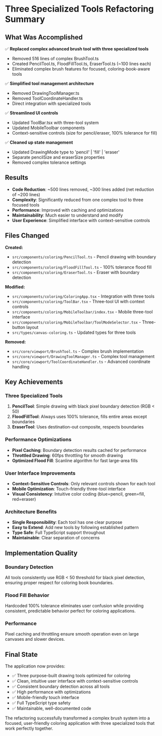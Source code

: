# Three Specialized Tools Refactoring Summary

## What Was Accomplished

✅ **Replaced complex advanced brush tool with three specialized tools**
- Removed 516 lines of complex BrushTool.ts
- Created PencilTool.ts, FloodFillTool.ts, EraserTool.ts (~100 lines each)
- Eliminated complex brush features for focused, coloring-book-aware tools

✅ **Simplified tool management architecture**
- Removed DrawingToolManager.ts
- Removed ToolCoordinateHandler.ts  
- Direct integration with specialized tools

✅ **Streamlined UI controls**
- Updated ToolBar.tsx with three-tool system
- Updated MobileToolbar components
- Context-sensitive controls (size for pencil/eraser, 100% tolerance for fill)

✅ **Cleaned up state management**
- Updated DrawingMode type to 'pencil' | 'fill' | 'eraser'
- Separate pencilSize and eraserSize properties
- Removed complex tolerance settings

## Results

- **Code Reduction**: ~500 lines removed, ~300 lines added (net reduction of ~200 lines)
- **Complexity**: Significantly reduced from one complex tool to three focused tools
- **Performance**: Improved with caching and optimizations
- **Maintainability**: Much easier to understand and modify
- **User Experience**: Simplified interface with context-sensitive controls

## Files Changed

**Created:**
- `src/components/coloring/PencilTool.ts` - Pencil drawing with boundary detection
- `src/components/coloring/FloodFillTool.ts` - 100% tolerance flood fill
- `src/components/coloring/EraserTool.ts` - Eraser with boundary detection

**Modified:**
- `src/components/coloring/ColoringApp.tsx` - Integration with three tools
- `src/components/coloring/ToolBar.tsx` - Three-tool UI with context controls
- `src/components/coloring/MobileToolbar/index.tsx` - Mobile three-tool interface
- `src/components/coloring/MobileToolbar/ToolModeSelector.tsx` - Three-button layout
- `src/types/canvas-coloring.ts` - Updated types for three tools

**Removed:**
- `src/core/viewport/BrushTool.ts` - Complex brush implementation
- `src/core/viewport/DrawingToolManager.ts` - Complex tool management
- `src/core/viewport/ToolCoordinateHandler.ts` - Advanced coordinate handling

## Key Achievements

### Three Specialized Tools
1. **PencilTool**: Simple drawing with black pixel boundary detection (RGB < 50)
2. **FloodFillTool**: Always uses 100% tolerance, fills entire areas except boundaries
3. **EraserTool**: Uses destination-out composite, respects boundaries

### Performance Optimizations
- **Pixel Caching**: Boundary detection results cached for performance
- **Throttled Drawing**: 60fps throttling for smooth drawing
- **Optimized Flood Fill**: Scanline algorithm for fast large-area fills

### User Interface Improvements
- **Context-Sensitive Controls**: Only relevant controls shown for each tool
- **Mobile Optimization**: Touch-friendly three-tool interface
- **Visual Consistency**: Intuitive color coding (blue=pencil, green=fill, red=eraser)

### Architecture Benefits
- **Single Responsibility**: Each tool has one clear purpose
- **Easy to Extend**: Add new tools by following established pattern
- **Type Safe**: Full TypeScript support throughout
- **Maintainable**: Clear separation of concerns

## Implementation Quality

### Boundary Detection
All tools consistently use RGB < 50 threshold for black pixel detection, ensuring proper respect for coloring book boundaries.

### Flood Fill Behavior
Hardcoded 100% tolerance eliminates user confusion while providing consistent, predictable behavior perfect for coloring applications.

### Performance
Pixel caching and throttling ensure smooth operation even on large canvases and slower devices.

## Final State

The application now provides:
- ✅ Three purpose-built drawing tools optimized for coloring
- ✅ Clean, intuitive user interface with context-sensitive controls
- ✅ Consistent boundary detection across all tools
- ✅ High performance with optimizations
- ✅ Mobile-friendly touch interface
- ✅ Full TypeScript type safety
- ✅ Maintainable, well-documented code

The refactoring successfully transformed a complex brush system into a focused, user-friendly coloring application with three specialized tools that work perfectly together.